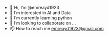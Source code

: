 - 👋 Hi, I’m @emreayd1923
- 👀 I’m interested in AI and Data
- 🌱 I’m currently learning python
- 💞️ I’m looking to collaborate on ...
- 📫 How to reach me emreayd1923@gmail.com

<!---
emreayd1923/emreayd1923 is a ✨ special ✨ repository because its `README.md` (this file) appears on your GitHub profile.
You can click the Preview link to take a look at your changes.
--->

